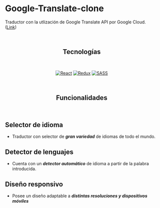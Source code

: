 Google-Translate-clone
=============
Traductor con la utlización de Google Translate API por Google Cloud. ([Link](https://rapidapi.com/googlecloud/api/google-translate1/))

<br />

<div align="center">
  
## Tecnologías
  
</div>

<br />

<div align="center">

[![React](https://img.shields.io/badge/-React-blue?style=for-the-badge&logo=React)](https://es.reactjs.org/)
[![Redux](https://img.shields.io/badge/-Redux-violet?style=for-the-badge&logo=redux)](https://es.redux.js.org/)
[![SASS](https://img.shields.io/badge/-sass-yellow?style=for-the-badge&logo=sass)](https://sass-lang.com/)

</div>

<br />

<div align="center">
  
## Funcionalidades

</div>

<br />

## Selector de idioma
* Traductor con selector de ***gran variedad*** de idiomas de todo el mundo.

## Detector de lenguajes
* Cuenta con un ***detector automático*** de idioma a partir de la palabra introducida.

## Diseño responsivo
* Posee un diseño adaptable a ***distintas resoluciones y dispositivos móviles***

<br />
<br />
